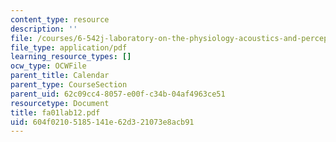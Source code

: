 ```yaml
---
content_type: resource
description: ''
file: /courses/6-542j-laboratory-on-the-physiology-acoustics-and-perception-of-speech-fall-2005/604f02105185141e62d321073e8acb91_fa01lab12.pdf
file_type: application/pdf
learning_resource_types: []
ocw_type: OCWFile
parent_title: Calendar
parent_type: CourseSection
parent_uid: 62c09cc4-8057-e00f-c34b-04af4963ce51
resourcetype: Document
title: fa01lab12.pdf
uid: 604f0210-5185-141e-62d3-21073e8acb91
---
```

